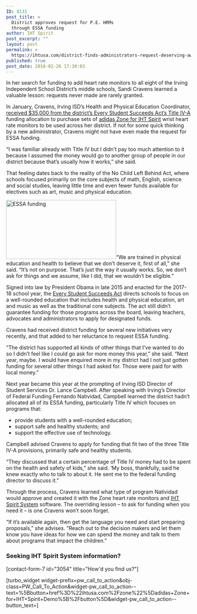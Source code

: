 ```yaml
---
ID: 8131
post_title: >
  District approves request for P.E. HRMs
  through ESSA funding
author: IHT Spirit
post_excerpt: ""
layout: post
permalink: >
  https://ihtusa.com/district-finds-administrators-request-deserving-awards-essa-funding/
published: true
post_date: 2018-02-26 17:30:03
---
```

<span style="font-weight: 400;">In her search for funding to add heart rate monitors to all eight of the Irving Independent School District’s middle schools, Sandi Cravens learned a valuable lesson: requests never made are rarely granted.</span>

<span style="font-weight: 400;">In January, Cravens, Irving ISD’s Health and Physical Education Coordinator, </span><a href="https://ihtusa.com/irving-isd-hpe-coordinator-accesses-essa-title-iv-funding/"><span style="font-weight: 400;">received $35,000 from the district’s Every Student Succeeds Act’s Title IV-A</span></a><span style="font-weight: 400;"> funding allocation to purchase sets of </span><a href="http://ihtusa.com/zone"><span style="font-weight: 400;">adidas Zone for IHT Spirit</span></a><span style="font-weight: 400;"> wrist heart rate monitors to be used across her district. If not for some quick thinking by a new administrator, Cravens might not have even made the request for ESSA funding.</span>

<span style="font-weight: 400;">“I was familiar already with Title IV but I didn’t pay too much attention to it because I assumed the money would go to another group of people in our district because that’s usually how it works,” she said.</span>

<span style="font-weight: 400;">That feeling dates back to the reality of the No Child Left Behind Act, where schools focused primarily on the core subjects of math, English, science and social studies, leaving little time and even fewer funds available for electives such as art, music and physical education. </span><!--more-->

<span style="font-weight: 400;"><a href="https://ihtusa.com/wp-content/uploads/2018/02/02A0440.jpg"><img class="alignleft wp-image-8143 size-medium" src="https://ihtusa.com/wp-content/uploads/2018/02/02A0440-300x161.jpg" alt="ESSA funding" width="300" height="161" /></a>“We are trained in physical education and health to believe that we don’t deserve it, first of all,” she said. “It’s not on purpose. That’s just the way it usually works. So, we don’t ask for things and we assume, like I did, that we wouldn’t be eligible.”</span>

<span style="font-weight: 400;">Signed into law by President Obama in late 2015 and enacted for the 2017-18 school year, the </span><a href="https://www.ed.gov/essa?src=ft"><span style="font-weight: 400;">Every Student Succeeds Act</span></a><span style="font-weight: 400;"> directs schools to focus on a well-rounded education that includes health and physical education, art and music as well as the traditional core subjects. The act still didn’t guarantee funding for those programs across the board, leaving teachers, advocates and administrators to apply for designated funds.</span>

<span style="font-weight: 400;">Cravens had received district funding for several new initiatives very recently, and that added to her reluctance to request ESSA funding.</span>

<span style="font-weight: 400;">“The district has supported all kinds of other things that I’ve wanted to do so I didn’t feel like I could go ask for more money this year,” she said. “Next year, maybe. I would have enquired more in my district had I not just gotten funding for several other things I had asked for. Those were paid for with local money.”</span>

<span style="font-weight: 400;">Next year became this year at the prompting of Irving ISD Director of Student Services Dr. Lance Campbell. After speaking with Irving’s Director of Federal Funding Fernando Natividad, Campbell learned the district hadn’t allocated all of its ESSA funding, particularly Title IV which focuses on programs that:</span>
<ul>
 	<li style="font-weight: 400;"><span style="font-weight: 400;">provide students with a well-rounded education;</span></li>
 	<li style="font-weight: 400;"><span style="font-weight: 400;">support safe and healthy students; and</span></li>
 	<li style="font-weight: 400;"><span style="font-weight: 400;">support the effective use of technology.</span></li>
</ul>
<span style="font-weight: 400;">Campbell advised Cravens to apply for funding that fit two of the three Title IV-A provisions, primarily safe and healthy students.</span>

<span style="font-weight: 400;">“They discussed that a certain percentage of Title IV money had to be spent on the health and safety of kids,” she said. ‘My boss, thankfully, said he knew exactly who to talk to about it. He sent me to the federal funding director to discuss it.”</span>

<span style="font-weight: 400;">Through the process, Cravens learned what type of program Natividad would approve and created it with the Zone heart rate monitors and </span><a href="http://ihtusa.com/spirit-system"><span style="font-weight: 400;">IHT Spirit System</span></a><span style="font-weight: 400;"> software. The overriding lesson – to ask for funding when you need it – is one Cravens won’t soon forget.</span>

<span style="font-weight: 400;">“If it’s available again, then get the language you need and start preparing proposals,” she advises. “Reach out to the decision makers and let them know you have ideas for how we can spend the money and talk to them about programs that impact the children.”</span>
<h3 class="article-newsletter-signup">Seeking IHT Spirit System information?</h3>
<p class="article-newsletter-signup">[contact-form-7 id="3054" title="How'd you find us?"]</p>
[turbo_widget widget-prefix=pw_call_to_action&obj-class=PW_Call_To_Action&widget-pw_call_to_action--text=%5Bbutton+href%3D%22ihtusa.com%2Fzone%22%5Dadidas+Zone+for+IHT+Spirit+Demo%5B%2Fbutton%5D&widget-pw_call_to_action--button_text=]
